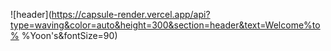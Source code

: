 ![header](https://capsule-render.vercel.app/api?type=waving&color=auto&height=300&section=header&text=Welcome%to% %Yoon's&fontSize=90) 

